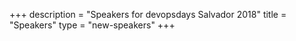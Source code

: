 +++
description = "Speakers for devopsdays Salvador 2018"
title = "Speakers"
type = "new-speakers"
+++